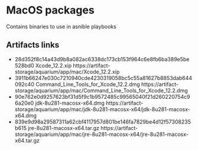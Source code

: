 # MacOS packages

Contains binaries to use in asnible playbooks

## Artifacts links

- 28d352f8c14a43d9b8a082ac6338dc173cb153f964c6e8fb6ba389e5be528bd0 Xcode_12.2.xip https://artifact-storage/aquarium/app/mac/Xcode_12.2.xip
- 3911b66247e030c7210940cde4230319058bc5c55a81627b8853dab644092c40 Command_Line_Tools_for_Xcode_12.2.dmg https://artifact-storage/aquarium/app/mac/Command_Line_Tools_for_Xcode_12.2.dmg
- 90e762e0d9257623bf31d5f9c1b9572485c99565040f21d260220754c96a20e0 jdk-8u281-macosx-x64.dmg https://artifact-storage/aquarium/app/mac/jdk-8u281-macosx-x64/jdk-8u281-macosx-x64.dmg
- 839e9d98a29587311a62cbf4117957d801be146fa7829be4d12f57308235b615 jre-8u281-macosx-x64.tar.gz https://artifact-storage/aquarium/app/mac/jre-8u281-macosx-x64/jre-8u281-macosx-x64.tar.gz
